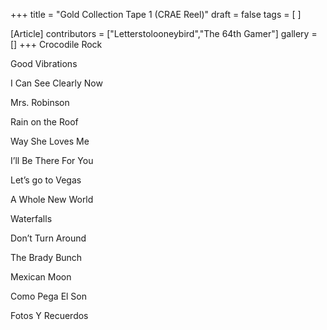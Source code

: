 +++
title = "Gold Collection Tape 1 (CRAE Reel)"
draft = false
tags = [ ]

[Article]
contributors = ["Letterstolooneybird","The 64th Gamer"]
gallery = []
+++
Crocodile Rock

Good Vibrations 

I Can See Clearly Now

Mrs. Robinson

Rain on the Roof

Way She Loves Me

I’ll Be There For You

Let’s go to Vegas

A Whole New World 

Waterfalls

Don’t Turn Around

The Brady Bunch

Mexican Moon

Como Pega El Son

Fotos Y Recuerdos